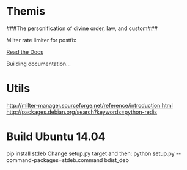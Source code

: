 Themis
======

###The personification of divine order, law, and custom###

Milter rate limiter for postfix

[Read the Docs](http://themis.rtfd.org)

Building documentation...

# Utils
http://milter-manager.sourceforge.net/reference/introduction.html
http://packages.debian.org/search?keywords=python-redis

# Build Ubuntu 14.04
pip install stdeb
Change setup.py target and then:
python setup.py --command-packages=stdeb.command bdist_deb